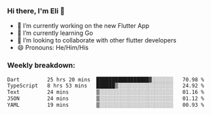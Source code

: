 ### Hi there, I'm Eli 👋
- 🔭 I’m currently working on the new Flutter App
- 🌱 I’m currently learning Go
- 🦄 I’m looking to collaborate with other flutter developers
- 😄 Pronouns: He/Him/His

### Weekly breakdown:
<!--START_SECTION:waka-->

```txt
Dart         25 hrs 20 mins  █████████████████▓░░░░░░░   70.98 %
TypeScript   8 hrs 53 mins   ██████▒░░░░░░░░░░░░░░░░░░   24.92 %
Text         24 mins         ▒░░░░░░░░░░░░░░░░░░░░░░░░   01.16 %
JSON         24 mins         ▒░░░░░░░░░░░░░░░░░░░░░░░░   01.12 %
YAML         19 mins         ▒░░░░░░░░░░░░░░░░░░░░░░░░   00.93 %
```

<!--END_SECTION:waka-->
